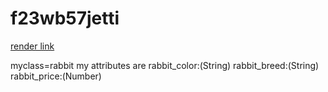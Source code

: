 # f23wb57jetti
[render link](https://f23wb57jetti.onrender.com )

myclass=rabbit my attributes are
rabbit_color:(String)
rabbit_breed:(String)
rabbit_price:(Number)